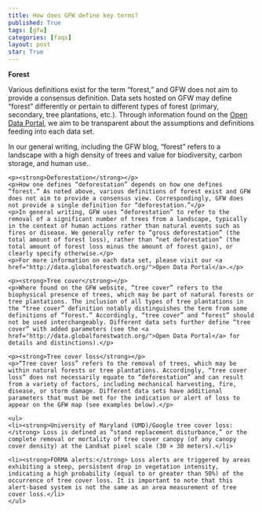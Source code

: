```yaml
---
title: How does GFW define key terms?
published: True
tags: [gfw]
categories: [faqs]
layout: post
star: True
---
```


<div class="content">
	<p><strong>Forest</strong></p>
	<p>Various definitions exist for the term “forest,” and GFW does not aim to provide a consensus definition. Data sets hosted on GFW may define “forest” differently or pertain to different types of forest (primary, secondary, tree plantations, etc.). Through information found on the <a href="http://data.globalforestwatch.org/">Open Data Portal</a>, we aim to be transparent about the assumptions and definitions feeding into each data set.</p>
	<p>In our general writing, including the GFW blog, “forest” refers to a landscape with a high density of trees and value for biodiversity, carbon storage, and human use..</p>

	<p><strong>Deforestation</strong></p>
	<p>How one defines “deforestation” depends on how one defines “forest.” As noted above, various definitions of forest exist and GFW does not aim to provide a consensus view. Correspondingly, GFW does not provide a single definition for “deforestation.”</p>
	<p>In general writing, GFW uses “deforestation” to refer to the removal of a significant number of trees from a landscape, typically in the context of human actions rather than natural events such as fires or disease. We generally refer to “gross deforestation” (the total amount of forest loss), rather than “net deforestation” (the total amount of forest loss minus the amount of forest gain), or clearly specify otherwise.</p>
	<p>For more information on each data set, please visit our <a href="http://data.globalforestwatch.org/">Open Data Portal</a>.</p>

	<p><strong>Tree cover</strong></p>
	<p>Where found on the GFW website, “tree cover” refers to the biophysical presence of trees, which may be part of natural forests or tree plantations. The inclusion of all types of tree plantations in the “tree cover” definition notably distinguishes the term from some definitions of “forest.” Accordingly, “tree cover” and “forest” should not be used interchangeably. Different data sets further define “tree cover” with added parameters (see the <a href="http://data.globalforestwatch.org/">Open Data Portal</a> for details and distinctions).</p>

	<p><strong>Tree cover loss</strong></p>
	<p>“Tree cover loss” refers to the removal of trees, which may be within natural forests or tree plantations. Accordingly, “tree cover loss” does not necessarily equate to “deforestation” and can result from a variety of factors, including mechanical harvesting, fire, disease, or storm damage. Different data sets have additional parameters that must be met for the indication or alert of loss to appear on the GFW map (see examples below).</p>

	<ul>
	<li><strong>University of Maryland (UMD)/Google tree cover loss:</strong> Loss is defined as “stand replacement disturbance,” or the complete removal or mortality of tree cover canopy (of any canopy cover density) at the Landsat pixel scale (30 × 30 meters).</li>

	<li><strong>FORMA alerts:</strong> Loss alerts are triggered by areas exhibiting a steep, persistent drop in vegetation intensity, indicating a high probability (equal to or greater than 50%) of the occurrence of tree cover loss. It is important to note that this alert-based system is not the same as an area measurement of tree cover loss.</li>
	</ul>
</div>